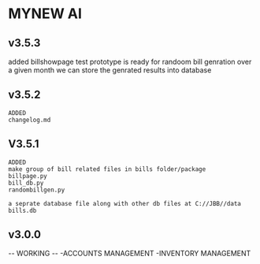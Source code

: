 # MYNEW AI

## v3.5.3
added billshowpage
test prototype is ready for randoom bill genration over a given month
we can store the genrated results into database 

## v3.5.2
    ADDED
    changelog.md
    
## V3.5.1
    ADDED
    make group of bill related files in bills folder/package
    billpage.py
    bill_db.py
    randombillgen.py

    a seprate database file along with other db files at C://JBB//data
    bills.db 
    
    
    
## v3.0.0

-- WORKING -- 
-ACCOUNTS MANAGEMENT
-INVENTORY MANAGEMENT
